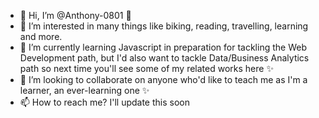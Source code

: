 - 👋 Hi, I’m @Anthony-0801 👋
- 👀 I’m interested in many things like biking, reading, travelling, learning and more.
- 🌱 I’m currently learning Javascript in preparation for tackling the Web Development path, but I'd also want to tackle Data/Business Analytics path so next time you'll see some of my related works here ✨
- 💞️ I’m looking to collaborate on anyone who'd like to teach me as I'm a learner, an ever-learning one ✨
- 📫 How to reach me? I'll update this soon

<!---
Anthony-0801/Anthony-0801 is a ✨ special ✨ repository because its `README.md` (this file) appears on your GitHub profile.
You can click the Preview link to take a look at your changes.
--->
